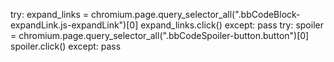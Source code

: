 try:
                        expand_links = chromium.page.query_selector_all(".bbCodeBlock-expandLink.js-expandLink")[0]
                        expand_links.click()
                    except:
                        pass
                    try:
                        spoiler = chromium.page.query_selector_all(".bbCodeSpoiler-button.button")[0]
                        spoiler.click()
                    except:
                        pass
